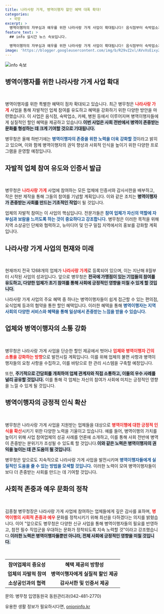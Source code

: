 ```yaml
---
title: 나라사랑 가게, 병역이행자 할인 혜택 대폭 확대!
categories:
  - 국방
excerpt: >
  병역이행자의 자부심과 예우를 위한 나라사랑 가게 사업이 확대됩니다! 음식점부터 숙박업소까지 다양한 할인 혜택 제공, 자발적 참여를 유도하는 새로운 인증제 도입으로 병역 존중 문화를 조성합니다.
feature_text: >
  ## info 실시간 뉴스 속보입니다.

  병역이행자의 자부심과 예우를 위한 나라사랑 가게 사업이 확대됩니다! 음식점부터 숙박업소까지 다양한 할인 혜택 제공, 자발적 참여를 유도하는 새로운 인증제 도입으로 병역 존중 문화를 조성합니다.
image: 'https://blogger.googleusercontent.com/img/b/R29vZ2xl/AVvXsEixyZcFfHzMRdzZMjFBmAUKJYCLCGyLL1o632UiGVXcaFdKo_bkvkuCioo0uUKlGfBVcT3P84aROyZIXSBEx3Aw5nCQ3pTgDom1WDC4m8eifvWiAmWEEVb4x6G_l8C0QH225ldMjyaFvpxGEBGNO37VmDTDMHGhJPq73UglMfDca1-0aw/s1600/blogspot.png'
---
```


<p><img src="https://blogger.googleusercontent.com/img/b/R29vZ2xl/AVvXsEixyZcFfHzMRdzZMjFBmAUKJYCLCGyLL1o632UiGVXcaFdKo_bkvkuCioo0uUKlGfBVcT3P84aROyZIXSBEx3Aw5nCQ3pTgDom1WDC4m8eifvWiAmWEEVb4x6G_l8C0QH225ldMjyaFvpxGEBGNO37VmDTDMHGhJPq73UglMfDca1-0aw/s1600/blogspot.png" alt="info 속보" /></p>

<h2 data-ke-size="size26">병역이행자를 위한 나라사랑 가게 사업 확대</h2>

<p data-ke-size="size16">&nbsp;</p>

<p>병역이행자를 위한 특별한 혜택이 점차 확대되고 있습니다. 최근 병무청은 <b><span style="color: #ee2323;">나라사랑 가게</span></b> 사업을 통해 자발적인 업체 참여를 유도하고 혜택을 강화하기 위한 다양한 방안을 마련했습니다. 이 사업은 음식점, 숙박업소, 카페, 병원 등에서 이루어지며 병역이행자들에게 실질적인 할인 혜택을 제공하고 있습니다.<b><span style="background-color: #21538527;">이번 사업은 사회 전반에서 병역이 존중받는 문화를 형성하는 데 크게 기여할 것으로 기대됩니다.</span></b> </p>

<p>병무청은 올해 하반기에는 <b><span style="color: #1a5490;">병역이행자의 존중을 위한 노력을 더욱 강화할 것</span></b>이라고 밝히고 있으며, 이와 함께 병역이행자의 권익 향상과 사회적 인식을 높이기 위한 다양한 프로그램을 운영할 예정입니다.</p>

<h2 data-ke-size="size26">자발적 업체 참여 유도와 인증서 발급</h2>

<p data-ke-size="size16">&nbsp;</p>

<p>병무청은 <b><span style="color: #ee2323;">나라사랑 가게</span></b> 사업에 참여하는 모든 업체에 인증서와 감사서한을 배부하고, 작은 현판 제작을 통해 그들의 참여를 기념할 계획입니다. 이와 같은 조치는 <b><span style="background-color: #21538527;">병역이행자가 존중받는 사회를 만드는 기초적인 작업</span></b>이 될 것입니다.</p>

<p>업체의 자발적 참여는 이 사업의 핵심입니다. 전문가들은 <b><span style="color: #1a5490;">참여 업체가 자신의 역할에 자부심과 보람을 느끼도록 하는 것이 중요하다고 강조합니다.</span></b> 병무청은 이러한 목적을 위해 지역 소상공인 단체와 협력하고, 뉴미디어 및 인구 밀집 지역에서의 홍보를 강화할 계획입니다.</p>

<h2 data-ke-size="size26">나라사랑 가게 사업의 현재와 미래</h2>

<p data-ke-size="size16">&nbsp;</p>

<p>현재까지 전국 1268개의 업체가 <b><span style="color: #ee2323;">나라사랑 가게</span></b>로 등록되어 있으며, 이는 지난해 8월부터 시작된 사업의 성과입니다. 앞으로 병무청은 <b><span style="background-color: #21538527;">전국에 가맹점이 있는 기업들의 참여를 유도하고, 다양한 업체가 초기 참여를 통해 사회에 긍정적인 영향을 미칠 수 있게 할 것입니다.</span></b></p>

<p>나라사랑 가게 사업의 주요 혜택 중 하나는 병역이행자들이 쉽게 접근할 수 있는 편의점, 요식업체 등과의 협약을 통한 할인 혜택입니다. 이러한 혜택을 통해 <b><span style="color: #1a5490;">병역이행자는 지역사회의 다양한 서비스와 혜택을 통해 일상에서 존중받는 느낌을 받을 수 있습니다.</span></b></p>

<h2 data-ke-size="size26">업체와 병역이행자의 소통 강화</h2>

<p data-ke-size="size16">&nbsp;</p>

<p>병무청은 나라사랑 가게 사업을 단순한 할인 제공에서 벗어나 <b><span style="color: #ee2323;">업체와 병역이행자 간의 소통을 강화하는 방향</span></b>으로 발전시킬 계획입니다. 이를 위해 업체의 불편 사항과 병역이행자들의 요청 사항을 수집하고, 이를 바탕으로 한 관리 시스템을 구축할 예정입니다.</p>

<p>또한, <b><span style="background-color: #21538527;">주기적으로 간담회를 개최하여 업체 관계자와 직접 소통하고, 이들의 우수 사례를 널리 공유할 것입니다.</span></b> 이를 통해 각 업체는 자신의 참여가 사회에 미치는 긍정적인 영향을 느낄 수 있게 될 것입니다. </p>

<h2 data-ke-size="size26">병역이행자의 긍정적 인식 확산</h2>

<p data-ke-size="size16">&nbsp;</p>

<p>병무청은 나라사랑 가게 사업을 지원받는 업체들을 대상으로 <b><span style="color: #ee2323;">병역이행에 대한 긍정적 인식을 확산</span></b>시키기 위한 다양한 노력을 기울이고 있습니다. 예를 들어, 병역이행의 가치를 높이기 위해 사업 참여업체의 성공 사례를 언론에 소개하고, 이를 통해 사회 전반에 병역이 존중받는 분위기가 조성될 수 있도록 할 것입니다.<b><span style="background-color: #21538527;">이와 같은 노력은 병역이행자의 권익을 높이는 데 큰 도움이 될 것입니다.</span></b></p>

<p>병무청은 앞으로도 지속적으로 나라사랑 가게 사업을 발전시키며 <b><span style="color: #1a5490;">병역이행자들에게 실질적인 도움을 줄 수 있는 방법을 모색할 것입니다.</span></b> 이러한 노력이 모여 병역이행자들이 보다 더 존중받는 사회를 만드는 데 기여할 것입니다.</p>

<h2 data-ke-size="size26">사회적 존중과 예우 문화의 정착</h2>

<p data-ke-size="size16">&nbsp;</p>

<p>김종철 병무청장은 나라사랑 가게 사업에 참여하는 업체들에게 깊은 감사를 표하며, <b><span style="color: #ee2323;">병역이행의 사회적 존중과 예우</span></b> 문화를 정착시키기 위해 최선을 다하겠다는 의지를 밝혔습니다. 이어 "앞으로도 병무청은 다양한 신규 사업을 통해 병역이행자들의 필요를 반영하고, 참전 필수 직업군을 우대하는 문화가 정착되도록 지속 노력할 것"이라고 강조했습니다.<b><span style="background-color: #21538527;">이러한 노력은 병역이행자들뿐만 아니라, 전체 사회에 긍정적인 영향을 미칠 것입니다.</span></b></p>

<p data-ke-size="size16">&nbsp;</p>

<table style="width: 100%;">
    <tr>
        <th style="text-align: center;">참여업체의 중요성</th>
        <th style="text-align: center;">혜택 제공의 방향성</th>
    </tr>
    <tr>
        <td style="text-align: center; height: 17px;"><b>업체의 자발적 참여</b></td>
        <td style="text-align: center; height: 17px;"><b>병역이행자에게 실질적 할인 제공</b></td>
    </tr>
    <tr>
        <td style="text-align: center; height: 17px;"><b>소상공인과의 협력</b></td>
        <td style="text-align: center; height: 17px;"><b>감사서한 및 인증서 제공</b></td>
    </tr>
</table>

<p data-ke-size="size16">문의: 병무청 입영동원국 동원관리과(042-481-2770)</p>
유용한 생활 정보가 필요하시다면, <a href="https://onioninfo.kr" rel="dofollow">onioninfo.kr</a>


